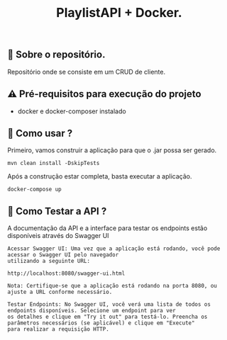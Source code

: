 <br>
<h1 align="center">
PlaylistAPI + Docker.
</h1>
<br>

## 💬 Sobre o repositório.

Repositório onde se consiste em um CRUD de cliente.
## ⚠ Pré-requisitos para execução do projeto

* docker e docker-composer instalado

## 📌 Como usar ?
Primeiro, vamos construir a aplicação para que o .jar possa ser gerado.
```
mvn clean install -DskipTests
```
Após a construção estar completa, basta executar a aplicação.
```
docker-compose up
```
## 🧪 Como Testar a API ?
A documentação da API e a interface para testar os endpoints estão disponíveis através do Swagger UI
```
Acessar Swagger UI: Uma vez que a aplicação está rodando, você pode acessar o Swagger UI pelo navegador 
utilizando a seguinte URL:

http://localhost:8080/swagger-ui.html

Nota: Certifique-se que a aplicação está rodando na porta 8080, ou ajuste a URL conforme necessário.
```

```
Testar Endpoints: No Swagger UI, você verá uma lista de todos os endpoints disponíveis. Selecione um endpoint para ver
os detalhes e clique em "Try it out" para testá-lo. Preencha os parâmetros necessários (se aplicável) e clique em "Execute"
para realizar a requisição HTTP.
```